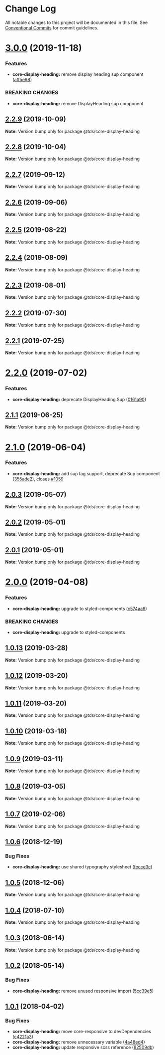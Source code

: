 # Change Log

All notable changes to this project will be documented in this file.
See [Conventional Commits](https://conventionalcommits.org) for commit guidelines.

# [3.0.0](https://github.com/telusdigital/tds/compare/@tds/core-display-heading@2.2.9...@tds/core-display-heading@3.0.0) (2019-11-18)


### Features

* **core-display-heading:** remove display heading sup component ([aff5e98](https://github.com/telusdigital/tds/commit/aff5e98))


### BREAKING CHANGES

* **core-display-heading:** remove DisplayHeading.sup component





## [2.2.9](https://github.com/telusdigital/tds/compare/@tds/core-display-heading@2.2.8...@tds/core-display-heading@2.2.9) (2019-10-09)

**Note:** Version bump only for package @tds/core-display-heading





## [2.2.8](https://github.com/telusdigital/tds/compare/@tds/core-display-heading@2.2.7...@tds/core-display-heading@2.2.8) (2019-10-04)

**Note:** Version bump only for package @tds/core-display-heading





## [2.2.7](https://github.com/telusdigital/tds/compare/@tds/core-display-heading@2.2.6...@tds/core-display-heading@2.2.7) (2019-09-12)

**Note:** Version bump only for package @tds/core-display-heading





## [2.2.6](https://github.com/telusdigital/tds/compare/@tds/core-display-heading@2.2.5...@tds/core-display-heading@2.2.6) (2019-09-06)

**Note:** Version bump only for package @tds/core-display-heading





## [2.2.5](https://github.com/telusdigital/tds/compare/@tds/core-display-heading@2.2.4...@tds/core-display-heading@2.2.5) (2019-08-22)

**Note:** Version bump only for package @tds/core-display-heading





## [2.2.4](https://github.com/telusdigital/tds/compare/@tds/core-display-heading@2.2.3...@tds/core-display-heading@2.2.4) (2019-08-09)

**Note:** Version bump only for package @tds/core-display-heading





## [2.2.3](https://github.com/telusdigital/tds/compare/@tds/core-display-heading@2.2.2...@tds/core-display-heading@2.2.3) (2019-08-01)

**Note:** Version bump only for package @tds/core-display-heading





## [2.2.2](https://github.com/telusdigital/tds/compare/@tds/core-display-heading@2.2.1...@tds/core-display-heading@2.2.2) (2019-07-30)

**Note:** Version bump only for package @tds/core-display-heading





## [2.2.1](https://github.com/telusdigital/tds/compare/@tds/core-display-heading@2.2.0...@tds/core-display-heading@2.2.1) (2019-07-25)

**Note:** Version bump only for package @tds/core-display-heading





# [2.2.0](https://github.com/telusdigital/tds/compare/@tds/core-display-heading@2.1.1...@tds/core-display-heading@2.2.0) (2019-07-02)


### Features

* **core-display-heading:** deprecate DisplayHeading.Sup ([0161a90](https://github.com/telusdigital/tds/commit/0161a90))





## [2.1.1](https://github.com/telusdigital/tds/compare/@tds/core-display-heading@2.1.0...@tds/core-display-heading@2.1.1) (2019-06-25)

**Note:** Version bump only for package @tds/core-display-heading





# [2.1.0](https://github.com/telusdigital/tds/compare/@tds/core-display-heading@2.0.3...@tds/core-display-heading@2.1.0) (2019-06-04)

### Features

- **core-display-heading:** add sup tag support, deprecate Sup component ([355ade2](https://github.com/telusdigital/tds/commit/355ade2)), closes [#1059](https://github.com/telusdigital/tds/issues/1059)

## [2.0.3](https://github.com/telusdigital/tds/compare/@tds/core-display-heading@2.0.2...@tds/core-display-heading@2.0.3) (2019-05-07)

**Note:** Version bump only for package @tds/core-display-heading

## [2.0.2](https://github.com/telusdigital/tds/compare/@tds/core-display-heading@2.0.1...@tds/core-display-heading@2.0.2) (2019-05-01)

**Note:** Version bump only for package @tds/core-display-heading

## [2.0.1](https://github.com/telusdigital/tds/compare/@tds/core-display-heading@2.0.0...@tds/core-display-heading@2.0.1) (2019-05-01)

**Note:** Version bump only for package @tds/core-display-heading

# [2.0.0](https://github.com/telusdigital/tds/compare/@tds/core-display-heading@1.0.13...@tds/core-display-heading@2.0.0) (2019-04-08)

### Features

- **core-display-heading:** upgrade to styled-components ([c574aa6](https://github.com/telusdigital/tds/commit/c574aa6))

### BREAKING CHANGES

- **core-display-heading:** upgrade to styled-components

## [1.0.13](https://github.com/telusdigital/tds/compare/@tds/core-display-heading@1.0.12...@tds/core-display-heading@1.0.13) (2019-03-28)

**Note:** Version bump only for package @tds/core-display-heading

## [1.0.12](https://github.com/telusdigital/tds/compare/@tds/core-display-heading@1.0.11...@tds/core-display-heading@1.0.12) (2019-03-20)

**Note:** Version bump only for package @tds/core-display-heading

## [1.0.11](https://github.com/telusdigital/tds/compare/@tds/core-display-heading@1.0.10...@tds/core-display-heading@1.0.11) (2019-03-20)

**Note:** Version bump only for package @tds/core-display-heading

## [1.0.10](https://github.com/telusdigital/tds/compare/@tds/core-display-heading@1.0.9...@tds/core-display-heading@1.0.10) (2019-03-18)

**Note:** Version bump only for package @tds/core-display-heading

## [1.0.9](https://github.com/telusdigital/tds/compare/@tds/core-display-heading@1.0.8...@tds/core-display-heading@1.0.9) (2019-03-11)

**Note:** Version bump only for package @tds/core-display-heading

## [1.0.8](https://github.com/telusdigital/tds/compare/@tds/core-display-heading@1.0.7...@tds/core-display-heading@1.0.8) (2019-03-05)

**Note:** Version bump only for package @tds/core-display-heading

## [1.0.7](https://github.com/telusdigital/tds/compare/@tds/core-display-heading@1.0.6...@tds/core-display-heading@1.0.7) (2019-02-06)

**Note:** Version bump only for package @tds/core-display-heading

<a name="1.0.6"></a>

## [1.0.6](https://github.com/telusdigital/tds/compare/@tds/core-display-heading@1.0.5...@tds/core-display-heading@1.0.6) (2018-12-19)

### Bug Fixes

- **core-display-heading:** use shared typography stylesheet ([fecce3c](https://github.com/telusdigital/tds/commit/fecce3c))

<a name="1.0.5"></a>

## [1.0.5](https://github.com/telusdigital/tds/compare/@tds/core-display-heading@1.0.4...@tds/core-display-heading@1.0.5) (2018-12-06)

**Note:** Version bump only for package @tds/core-display-heading

<a name="1.0.4"></a>

## [1.0.4](https://github.com/telusdigital/tds/compare/@tds/core-display-heading@1.0.3...@tds/core-display-heading@1.0.4) (2018-07-10)

**Note:** Version bump only for package @tds/core-display-heading

<a name="1.0.3"></a>

## [1.0.3](https://github.com/telusdigital/tds/compare/@tds/core-display-heading@1.0.2...@tds/core-display-heading@1.0.3) (2018-06-14)

**Note:** Version bump only for package @tds/core-display-heading

<a name="1.0.2"></a>

## [1.0.2](https://github.com/telusdigital/tds/compare/@tds/core-display-heading@1.0.1...@tds/core-display-heading@1.0.2) (2018-05-14)

### Bug Fixes

- **core-display-heading:** remove unused responsive import ([5cc39e5](https://github.com/telusdigital/tds/commit/5cc39e5))

<a name="1.0.1"></a>

## [1.0.1](https://github.com/telusdigital/tds/compare/@tds/core-display-heading@1.0.0...@tds/core-display-heading@1.0.1) (2018-04-02)

### Bug Fixes

- **core-display-heading:** move core-responsive to devDependencies ([c4221a3](https://github.com/telusdigital/tds/commit/c4221a3))
- **core-display-heading:** remove unnecessary variable ([4a48ed4](https://github.com/telusdigital/tds/commit/4a48ed4))
- **core-display-heading:** update responsive scss reference ([82509db](https://github.com/telusdigital/tds/commit/82509db))
